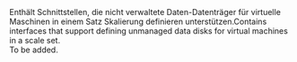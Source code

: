 <Namespace Name="Microsoft.Azure.Management.Compute.Fluent.VirtualMachineScaleSetUnmanagedDataDisk.Definition">
  <Docs>
    <summary><span data-ttu-id="379bf-101">Enthält Schnittstellen, die nicht verwaltete Daten-Datenträger für virtuelle Maschinen in einem Satz Skalierung definieren unterstützen.</span><span class="sxs-lookup"><span data-stu-id="379bf-101">Contains interfaces that support defining unmanaged data disks for virtual machines in a scale set.</span></span></summary> 
    <remarks>To be added.</remarks>
  </Docs>
</Namespace>
